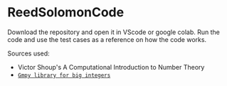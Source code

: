 # ReedSolomonCode

Download the repository and open it in VScode or google colab. Run the code and use the test cases as a reference on how the code works.

Sources used:

- Victor Shoup's A Computational Introduction to Number Theory
- [`Gmpy library for big integers`](https://github.com/aleaxit/gmpy)
